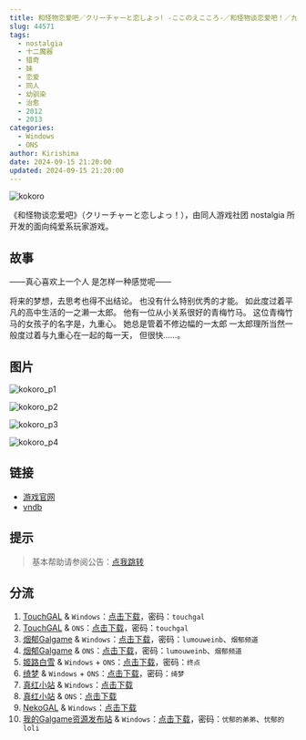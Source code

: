 ```yaml
---
title: 和怪物恋爱吧／クリーチャーと恋しよっ! -ここのえこころ-／和怪物谈恋爱吧！／九重心／人虫之恋／Kokoro
slug: 44571
tags:
  - nostalgia
  - 十二魔器
  - 猎奇
  - 妹
  - 恋爱
  - 同人
  - 幼驯染
  - 治愈
  - 2012
  - 2013
categories:
  - Windows
  - ONS
author: Kirishima
date: 2024-09-15 21:20:00
updated: 2024-09-15 21:20:00
---
```


![kokoro](https://static.saop.cc/vns/img/kokoro.webp)

《和怪物谈恋爱吧》（クリーチャーと恋しよっ！），由同人游戏社团 nostalgia 所开发的面向纯爱系玩家游戏。

<!--more-->

## 故事

——真心喜欢上一个人
是怎样一种感觉呢——

将来的梦想，去思考也得不出结论。
也没有什么特别优秀的才能。
如此度过着平凡的高中生活的一之濑一太郎。
他有一位从小关系很好的青梅竹马。
这位青梅竹马的女孩子的名字是，九重心。
她总是管着不修边幅的一太郎
一太郎理所当然一般度过着与九重心在一起的每一天，
但很快……。

## 图片

![kokoro_p1](https://static.saop.cc/vns/img/kokoro_p1.webp)

![kokoro_p2](https://static.saop.cc/vns/img/kokoro_p2.webp)

![kokoro_p3](https://static.saop.cc/vns/img/kokoro_p3.webp)

![kokoro_p4](https://static.saop.cc/vns/img/kokoro_p4.webp)

## 链接

- [游戏官网](http://nostalgia2010.com/kokoro.html)
- [vndb](https://vndb.org/v14846)

## 提示

> 基本帮助请参阅公告：[点我跳转](/)

## 分流

1. [TouchGAL](https://www.touchgal.us/) & `Windows`：[点击下载](https://pan.touchgal.net/s/3vmi7)，密码：`touchgal`
2. [TouchGAL](https://www.touchgal.us/) & `ONS`：[点击下载](https://pan.touchgal.net/s/V2psd)，密码：`touchgal`
3. [烟郁Galgame](https://yanyugal.top/) & `Windows`：[点击下载](https://yanyugal.top/d/disk1/%5B%E4%BC%9A%E7%A4%BE%5D%5B%E5%90%88%E9%9B%86%5DGalgame/%E5%8D%81%E4%BA%8C%E9%AD%94%E5%99%A8/%E5%92%8C%E6%80%AA%E7%89%A9%E6%81%8B%E7%88%B1%E5%90%A7.7z)，密码：`lumouweinb`、`烟郁频道`
4. [烟郁Galgame](https://yanyugal.top/) & `ONS`：[点击下载](https://yanyugal.top/d/disk1/%E5%B0%8F%E5%B0%8F%E7%9A%84%E5%88%86%E4%BA%AB%EF%BC%88PC%EF%BC%86%E5%AE%89%E5%8D%93%EF%BC%89/%E5%AE%89%E5%8D%93/ons/%E5%92%8C%E6%80%AA%E7%89%A9%E8%B0%88%E6%81%8B%E7%88%B1%E5%90%A7%20%EF%BC%81.7z)，密码：`lumouweinb`、`烟郁频道`
5. [姬路白雪](https://jlbx.xyz/) & `Windows` + `ONS`：[点击下载](https://pan.jlbx.xyz/?s=%E5%92%8C%E6%80%AA%E7%89%A9)，密码：`终点`
6. [绮梦](https://acgs.one/) & `Windows` + `ONS`：[点击下载](https://game.acgs.one/game/282.html)，密码：`绮梦`
7. [真红小站](https://www.shinnku.com/) & `Windows`：[点击下载](https://www.shinnku.com/api/download/0/win/%E5%92%8C%E6%80%AA%E7%89%A9%E6%81%8B%E7%88%B1%E5%90%A7.7z)
8. [真红小站](https://www.shinnku.com/) & `ONS`：[点击下载](https://www.shinnku.com/api/download/0/ons/%E5%92%8C%E6%80%AA%E7%89%A9%E8%B0%88%E6%81%8B%E7%88%B1%E5%90%A7!.zip)
9. [NekoGAL](https://www.shinnku.com/) & `Windows`：[点击下载](https://pan.nekogal.top/s/2nOtJ)
10. [我的Galgame资源发布站](https://www.ttloli.com/) & `Windows`：[点击下载](https://www.ttloli.com/heguaiwulianaiba.html)，密码：`忧郁的弟弟`、`忧郁的loli`

